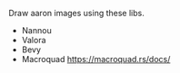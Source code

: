 Draw aaron images using these libs.

- Nannou
- Valora
- Bevy
- Macroquad https://macroquad.rs/docs/